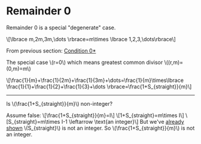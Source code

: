 # Remainder 0

Remainder 0 is a special "degenerate" case.

\\[\lbrace m,2m,3m,\dots \rbrace=m\times \lbrace 1,2,3,\dots\rbrace\\]

From previous section: [Condition 0*](modulo.md)

The special case \\(r=0\\) which means greatest common divisor  \\((r,m)=(0,m)=m\\)

\\[\frac{1}{m}+\frac{1}{2m}+\frac{1}{3m}+\dots=\frac{1}{m}\times\lbrace \frac{1}{1}+\frac{1}{2}+\frac{1}{3}+\dots \rbrace=\frac{1+S\_{straight}}{m}\\]

---

Is \\(\frac{1+S\_{straight}}{m}\\) non-integer? 

Assume false:
\\[\frac{1+S\_{straight}}{m}=I\\]
\\[1+S\_{straight}=m\times I\\]
\\[S\_{straight}=m\times I-1 \leftarrow \text{an integer}\\]
But we've [already shown](straight.md) \\(S\_{straight}\\) is not an integer. So \\(\frac{1+S\_{straight}}{m}\\) is not an integer.
